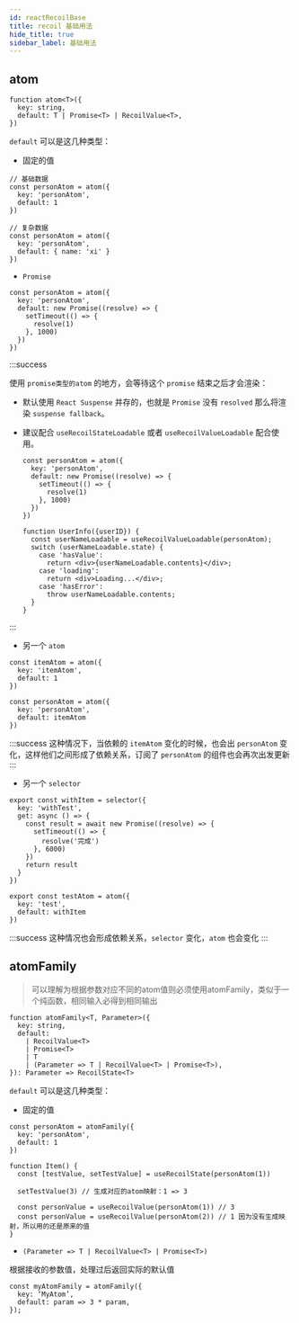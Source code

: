```yaml
---
id: reactRecoilBase
title: recoil 基础用法
hide_title: true
sidebar_label: 基础用法
---
```


## atom

```tsx {3}
function atom<T>({
  key: string,
  default: T | Promise<T> | RecoilValue<T>,
})
```

`default` 可以是这几种类型：

- 固定的值

```tsx
// 基础数据
const personAtom = atom({
  key: 'personAtom',
  default: 1
})

// 复杂数据
const personAtom = atom({
  key: 'personAtom',
  default: { name: 'xi' }
})
```

- `Promise`

```tsx
const personAtom = atom({
  key: 'personAtom',
  default: new Promise((resolve) => {
    setTimeout(() => {
      resolve(1)
    }, 1000)
  })
})
```


:::success

使用 `promise类型的atom` 的地方，会等待这个 `promise` 结束之后才会渲染：

- 默认使用 `React Suspense` 并存的，也就是 `Promise` 没有 `resolved` 那么将渲染 `suspense fallback`。
- 建议配合 `useRecoilStateLoadable` 或者 `useRecoilValueLoadable` 配合使用。

  ```tsx
  const personAtom = atom({
    key: 'personAtom',
    default: new Promise((resolve) => {
      setTimeout(() => {
        resolve(1)
      }, 1000)
    })
  })

  function UserInfo({userID}) {
    const userNameLoadable = useRecoilValueLoadable(personAtom);
    switch (userNameLoadable.state) {
      case 'hasValue':
        return <div>{userNameLoadable.contents}</div>;
      case 'loading':
        return <div>Loading...</div>;
      case 'hasError':
        throw userNameLoadable.contents;
    }
  }
  ```

:::

- 另一个 `atom`

```tsx
const itemAtom = atom({
  key: 'itemAtom',
  default: 1
})

const personAtom = atom({
  key: 'personAtom',
  default: itemAtom
})
```

:::success
这种情况下，当依赖的 `itemAtom` 变化的时候，也会出 `personAtom` 变化，这样他们之间形成了依赖关系，订阅了 `personAtom` 的组件也会再次出发更新
:::

- 另一个 `selector`

```tsx
export const withItem = selector({
  key: 'withTest',
  get: async () => {
    const result = await new Promise((resolve) => {
      setTimeout(() => {
        resolve('完成')
      }, 6000)
    })
    return result
  }
})

export const testAtom = atom({
  key: 'test',
  default: withItem
})
```

:::success
这种情况也会形成依赖关系，`selector` 变化，`atom` 也会变化
:::

## atomFamily

> 可以理解为根据参数对应不同的atom值则必须使用atomFamily，类似于一个纯函数，相同输入必得到相同输出

```tsx
function atomFamily<T, Parameter>({
  key: string,
  default:
    | RecoilValue<T>
    | Promise<T>
    | T
    | (Parameter => T | RecoilValue<T> | Promise<T>),
}): Parameter => RecoilState<T>
```

`default` 可以是这几种类型：

- 固定的值

```tsx
const personAtom = atomFamily({
  key: 'personAtom',
  default: 1
})

function Item() {
  const [testValue, setTestValue] = useRecoilState(personAtom(1))

  setTestValue(3) // 生成对应的atom映射：1 => 3

  const personValue = useRecoilValue(personAtom(1)) // 3
  const personValue = useRecoilValue(personAtom(2)) // 1 因为没有生成映射，所以用的还是原来的值
}
```

- `(Parameter => T | RecoilValue<T> | Promise<T>)`

根据接收的参数值，处理过后返回实际的默认值

```tsx
const myAtomFamily = atomFamily({
  key: ‘MyAtom’,
  default: param => 3 * param,
});
```
